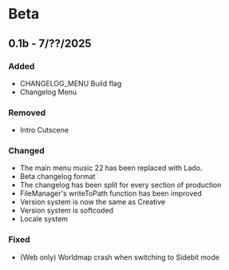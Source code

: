 # Beta
<version>

## 0.1b - 7/??/2025
### Added
- CHANGELOG_MENU Build flag
- Changelog Menu
### Removed
- Intro Cutscene
### Changed
- The main menu music 22 has been replaced with Lado.
- Beta changelog format
- The changelog has been split for every section of production
- FileManager's writeToPath function has been improved
- Version system is now the same as Creative
- Version system is softcoded
- Locale system
### Fixed
- (Web only) Worldmap crash when switching to Sidebit mode